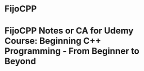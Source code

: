 # FijoCPP
# FijoCPP Notes or CA for Udemy Course: Beginning C++ Programming - From Beginner to Beyond
